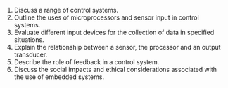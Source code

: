 1. Discuss a range of control systems.
2. Outline the uses of microprocessors and sensor input in control systems.
3. Evaluate different input devices for the collection of data in specified situations.
4. Explain the relationship between a sensor, the processor and an output transducer.
5. Describe the role of feedback in a control system.
6. Discuss the social impacts and ethical considerations associated with the use of embedded systems.